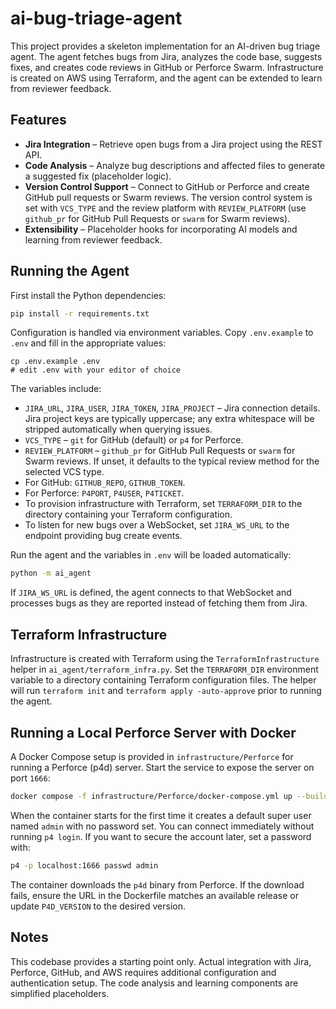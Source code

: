 # ai-bug-triage-agent

This project provides a skeleton implementation for an AI-driven bug triage agent. The agent fetches bugs from Jira, analyzes the code base, suggests fixes, and creates code reviews in GitHub or Perforce Swarm. Infrastructure is created on AWS using Terraform, and the agent can be extended to learn from reviewer feedback.


## Features
- **Jira Integration** – Retrieve open bugs from a Jira project using the REST API.
- **Code Analysis** – Analyze bug descriptions and affected files to generate a suggested fix (placeholder logic).
- **Version Control Support** – Connect to GitHub or Perforce and create GitHub
  pull requests or Swarm reviews. The version control system is set with
  `VCS_TYPE` and the review platform with `REVIEW_PLATFORM` (use `github_pr` for
  GitHub Pull Requests or `swarm` for Swarm reviews).
- **Extensibility** – Placeholder hooks for incorporating AI models and learning from reviewer feedback.

## Running the Agent

First install the Python dependencies:

```bash
pip install -r requirements.txt
```

Configuration is handled via environment variables. Copy `.env.example` to
`.env` and fill in the appropriate values:

```
cp .env.example .env
# edit .env with your editor of choice
```

The variables include:

- `JIRA_URL`, `JIRA_USER`, `JIRA_TOKEN`, `JIRA_PROJECT` – Jira connection details.
  Jira project keys are typically uppercase; any extra whitespace will be
  stripped automatically when querying issues.
- `VCS_TYPE` – `git` for GitHub (default) or `p4` for Perforce.
- `REVIEW_PLATFORM` – `github_pr` for GitHub Pull Requests or `swarm` for Swarm
  reviews. If unset, it defaults to the typical review method for the selected
  VCS type.
- For GitHub: `GITHUB_REPO`, `GITHUB_TOKEN`.
- For Perforce: `P4PORT`, `P4USER`, `P4TICKET`.
- To provision infrastructure with Terraform, set `TERRAFORM_DIR` to the
  directory containing your Terraform configuration.
- To listen for new bugs over a WebSocket, set `JIRA_WS_URL` to the
  endpoint providing bug create events.


Run the agent and the variables in `.env` will be loaded automatically:

```bash
python -m ai_agent
```

If `JIRA_WS_URL` is defined, the agent connects to that WebSocket and
processes bugs as they are reported instead of fetching them from Jira.

## Terraform Infrastructure

Infrastructure is created with Terraform using the
`TerraformInfrastructure` helper in `ai_agent/terraform_infra.py`. Set the
`TERRAFORM_DIR` environment variable to a directory containing Terraform
configuration files. The helper will run `terraform init` and `terraform apply
-auto-approve` prior to running the agent.

## Running a Local Perforce Server with Docker

A Docker Compose setup is provided in `infrastructure/Perforce` for running a
Perforce (p4d) server. Start the service to expose the server on port `1666`:

```bash
docker compose -f infrastructure/Perforce/docker-compose.yml up --build -d
```

When the container starts for the first time it creates a default super user
named `admin` with no password set. You can connect immediately without running
`p4 login`. If you want to secure the account later, set a password with:

```bash
p4 -p localhost:1666 passwd admin
```

The container downloads the `p4d` binary from Perforce. If the download fails, ensure the URL in the Dockerfile matches an available release or update `P4D_VERSION` to the desired version.

## Notes
This codebase provides a starting point only. Actual integration with Jira, Perforce, GitHub, and AWS requires additional configuration and authentication setup. The code analysis and learning components are simplified placeholders.


